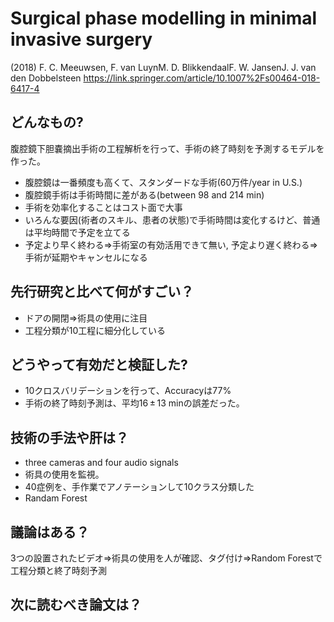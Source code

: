 # Surgical phase modelling in minimal invasive surgery
(2018) F. C. Meeuwsen, F. van LuynM. D. BlikkendaalF. W. JansenJ. J. van den Dobbelsteen
https://link.springer.com/article/10.1007%2Fs00464-018-6417-4

## どんなもの?
腹腔鏡下胆嚢摘出手術の工程解析を行って、手術の終了時刻を予測するモデルを作った。

- 腹腔鏡は一番頻度も高くて、スタンダードな手術(60万件/year in U.S.)
- 腹腔鏡手術は手術時間に差がある(between 98 and 214 min)
- 手術を効率化することはコスト面で大事
- いろんな要因(術者のスキル、患者の状態)で手術時間は変化するけど、普通は平均時間で予定を立てる
- 予定より早く終わる=>手術室の有効活用できて無い, 予定より遅く終わる=>手術が延期やキャンセルになる

## 先行研究と比べて何がすごい？
- ドアの開閉=>術具の使用に注目
- 工程分類が10工程に細分化している

## どうやって有効だと検証した?
- 10クロスバリデーションを行って、Accuracyは77%
- 手術の終了時刻予測は、平均16 ± 13 minの誤差だった。

## 技術の手法や肝は？
- three cameras and four audio signals
- 術具の使用を監視。
- 40症例を、手作業でアノテーションして10クラス分類した  
- Randam  Forest

## 議論はある？
3つの設置されたビデオ=>術具の使用を人が確認、タグ付け=>Random Forestで工程分類と終了時刻予測

## 次に読むべき論文は？
